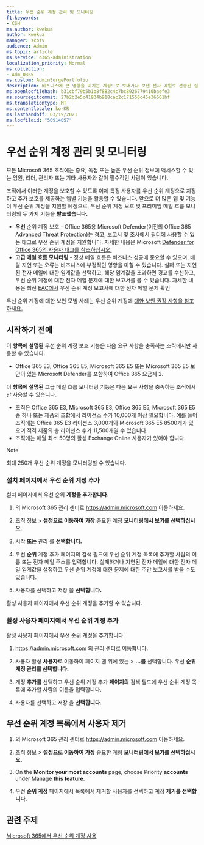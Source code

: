 ```yaml
---
title: 우선 순위 계정 관리 및 모니터링
f1.keywords:
- CSH
ms.author: kwekua
author: kwekua
manager: scotv
audience: Admin
ms.topic: article
ms.service: o365-administration
localization_priority: Normal
ms.collection:
- Adm_O365
ms.custom: AdminSurgePortfolio
description: 비즈니스에 큰 영향을 미치는 계정으로 보내거나 보낸 전자 메일로 전송된 실패 및 지연된 전자 메일 메시지를 모니터링합니다.
ms.openlocfilehash: b31cbf79b5b1b8f882c4c7bc8926779410baefe3
ms.sourcegitcommit: 27b2b2e5c41934b918cac2c171556c45e36661bf
ms.translationtype: MT
ms.contentlocale: ko-KR
ms.lasthandoff: 03/19/2021
ms.locfileid: "50914057"
---
```

# <a name="manage-and-monitor-priority-accounts"></a>우선 순위 계정 관리 및 모니터링

모든 Microsoft 365 조직에는 중요, 독점 또는 높은 우선 순위 정보에 액세스할 수 있는 임원, 리더, 관리자 또는 기타 사용자와 같이 필수적인 사람이 있습니다.

조직에서 이러한 계정을 보호할 수 있도록 이제 특정 사용자를 우선 순위 계정으로 지정하고 추가 보호를 제공하는 앱별 기능을 활용할 수 있습니다. 앞으로 더 많은 앱 및 기능이 우선 순위 계정을 지원할 예정으로, 우선  순위 계정 보호 및 프리미엄 메일 흐름 모니터링의 두 가지 기능을 **발표했습니다.**

- **우선** 순위 계정 보호 - Office 365용 Microsoft Defender(이전의 Office 365 Advanced Threat Protection)는 경고, 보고서 및 조사에서 필터에 사용할 수 있는 태그로 우선 순위 계정을 지원합니다. 자세한 내용은 Microsoft [Defender for Office 365의 사용자 태그를 참조하십시오.](../../security/office-365-security/user-tags.md)
- **고급 메일 흐름 모니터링** - 정상 메일 흐름은 비즈니스 성공에 중요할 수 있으며, 배달 지연 또는 오류는 비즈니스에 부정적인 영향을 미칠 수 있습니다. 실패 또는 지연된 전자 메일에 대한 임계값을 선택하고, 해당 임계값을 초과하면 경고를 수신하고, 우선 순위 계정에 대한 전자 메일 문제에 대한 보고서를 볼 수 있습니다. 자세한 내용은 최신 [EAC에서](/exchange/monitoring/mail-flow-reports/mfr-email-issues-for-priority-accounts-report) 우선 순위 계정 보고서에 대한 전자 메일 문제 확인

우선 순위 계정에 대한 보안 모범 사례는 우선 순위 계정에 [대한 보안 권장 사항을 참조하세요.](../../security/office-365-security/security-recommendations-for-priority-accounts.md)

## <a name="before-you-begin"></a>시작하기 전에

이 **항목에 설명된** 우선 순위 계정 보호 기능은 다음 요구 사항을 충족하는 조직에서만 사용할 수 있습니다.

- Office 365 E3, Office 365 E5, Microsoft 365 E5 또는 Microsoft 365 E5 보안이 있는 Microsoft Defender를 포함하여 Office 365 요금제 2.

이 **항목에 설명된** 고급 메일 흐름 모니터링 기능은 다음 요구 사항을 충족하는 조직에서만 사용할 수 있습니다.

- 조직은 Office 365 E3, Microsoft 365 E3, Office 365 E5, Microsoft 365 E5 중 하나 또는 제품의 조합에서 라이선스 수가 10,000개 이상 필요합니다. 예를 들어 조직에는 Office 365 E3 라이선스 3,000개와 Microsoft 365 E5 8500개가 있으며 적격 제품의 총 라이선스 수가 11,500개일 수 있습니다.
- 조직에는 매월 최소 50명의 활성 Exchange Online 사용자가 있어야 합니다.

> [!NOTE]
> 최대 250개 우선 순위 계정을 모니터링할 수 있습니다.

### <a name="add-priority-accounts-from-the-setup-page"></a>설치 페이지에서 우선 순위 계정 추가

설치 페이지에서 우선 순위 **계정을 추가합니다.**

1. 의 Microsoft 365 관리 센터로 <a href="https://go.microsoft.com/fwlink/p/?linkid=2024339" target="_blank">https://admin.microsoft.com</a> 이동하세요.

2. 조직 정보  >  **설정으로 이동하여** **가장** 중요한 계정 **모니터링에서 보기를 선택하십시오.**

3. 시작 **또는** 관리 를 **선택합니다.**

4. 우선 **순위** 계정 추가 페이지의 검색 필드에 우선 순위 계정 목록에 추가할 사람의 이름 또는 전자 메일 주소를 입력합니다. 실패하거나 지연된 전자 메일에 대한 전자 메일 임계값을 설정하고 우선 순위 계정에 대한 문제에 대한 주간 보고서를 받을 수도 있습니다.

5. 사용자를 선택하고 저장 을 **선택합니다.**

활성 사용자 페이지에서 우선 순위 계정을 추가할 수 있습니다.

### <a name="add-priority-accounts-from-active-users-page"></a>활성 사용자 페이지에서 우선 순위 계정 추가

활성 사용자 페이지에서 우선 순위 계정을 추가합니다.

1. <a href="https://go.microsoft.com/fwlink/p/?linkid=2024339" target="_blank">https://admin.microsoft.com</a> 의 관리 센터로 이동합니다.

2. 사용자 활성 **사용자로** 이동하여 페이지 맨 위에 있는  >   **...를** 선택합니다. 우선 **순위 계정 관리를 선택합니다.**

3. 계정 **추가를** 선택하고 우선 순위 계정 추가 **페이지의** 검색 필드에 우선 순위 계정 목록에 추가할 사람의 이름을 입력합니다.

4. 사용자를 선택하고 저장 을 **선택합니다.**

## <a name="remove-a-user-from-the-priority-accounts-list"></a>우선 순위 계정 목록에서 사용자 제거

1. 의 Microsoft 365 관리 센터로 <a href="https://go.microsoft.com/fwlink/p/?linkid=2024339" target="_blank">https://admin.microsoft.com</a> 이동하세요.

2. 조직 정보  >  **설정으로 이동하여** **가장** 중요한 계정 **모니터링에서 보기를 선택하십시오.**

3. On the **Monitor your most accounts** page, choose Priority **accounts** under Manage **this feature**.

4. 우선 **순위 계정** 페이지에서 목록에서 제거할 사용자를 선택하고 계정 **제거를 선택합니다.**

## <a name="related-topics"></a>관련 주제

[Microsoft 365에서 우선 순위 계정 사용](https://techcommunity.microsoft.com/t5/microsoft-365-blog/using-priority-accounts-in-microsoft-365/ba-p/1873314)